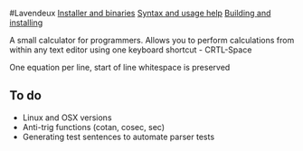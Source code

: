 #Lavendeux
[Installer and binaries](http://rscarson.github.io/Lavendeux/)
[Syntax and usage help](https://github.com/rscarson/Lavendeux/wiki)
[Building and installing](https://github.com/rscarson/Lavendeux/wiki/Building-and-Installing)

A small calculator for programmers. Allows you to perform calculations from within any text editor using one keyboard shortcut - CRTL-Space

One equation per line, start of line whitespace is preserved

## To do

- Linux and OSX versions
- Anti-trig functions (cotan, cosec, sec)
- Generating test sentences to automate parser tests
